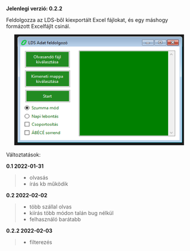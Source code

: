 ﻿**Jelenlegi verzió: 0.2.2**

Feldolgozza az LDS-ből kiexportált Excel fájlokat, és egy máshogy formázott Excelfájlt csinál.

<p align="center">
  <img width="460" height="300" src="https://github.com/Wold0110/LDS_Feldolgozo/blob/master/img/mainform.png?raw=true">
</p>

Változtatások:

**0.1 2022-01-31**
> * olvasás
> * írás
> kb működik

**0.2 2022-02-02**
> * több szállal olvas
> * kiírás több módon talán bug nélkül
> * felhasználó barátabb

**0.2.2 2022-02-03**
> * filterezés